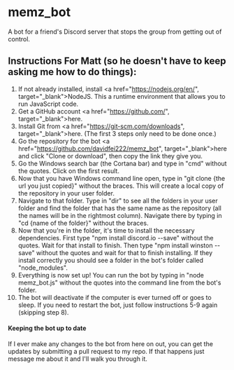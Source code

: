 # memz_bot
A bot for a friend's Discord server that stops the group from getting out of control.

## Instructions For Matt (so he doesn't have to keep asking me how to do things):
1. If not already installed, install <a href="https://nodejs.org/en/", target="_blank">NodeJS</a>.  This a runtime environment that allows you to run JavaScript code.
2. Get a GitHub account <a href="https://github.com/", target="_blank">here</a>.
3. Install Git from <a href="https://git-scm.com/downloads", target="_blank">here</a>.  (The first 3 steps only need to be done once.)
4. Go the repository for the bot <a href="https://github.com/davidfei222/memz_bot", target="_blank">here</a> and click "Clone or download", then copy the link they give you.
5. Go the Windows search bar (the Cortana bar) and type in "cmd" without the quotes.  Click on the first result.
6. Now that you have Windows command line open, type in "git clone {the url you just copied}" without the braces.  This will create a local copy of the repository in your user folder.
7. Navigate to that folder. Type in "dir" to see all the folders in your user folder and find the folder that has the same name as the repository (all the names will be in the rightmost column).  Navigate there by typing in "cd {name of the folder}" without the braces.
8. Now that you're in the folder, it's time to install the necessary dependencies. First type "npm install discord.io --save" without the quotes.  Wait for that install to finish.  Then type "npm install winston --save" without the quotes and wait for that to finish installing.  If they install correctly you should see a folder in the bot's folder called "node_modules".
9. Everything is now set up!  You can run the bot by typing in "node memz_bot.js" without the quotes into the command line from the bot's folder.    
10. The bot will deactivate if the computer is ever turned off or goes to sleep.  If you need to restart the bot, just follow instructions 5-9 again (skipping step 8).

#### Keeping the bot up to date
If I ever make any changes to the bot from here on out, you can get the updates by submitting a pull request to my repo.  If that happens just message me about it and I'll walk you through it.
